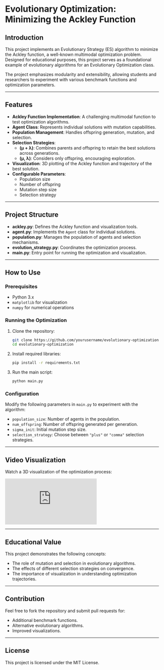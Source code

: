 # Evolutionary Optimization: Minimizing the Ackley Function

## Introduction

This project implements an Evolutionary Strategy (ES) algorithm to minimize the Ackley function, a well-known multimodal optimization problem. Designed for educational purposes, this project serves as a foundational example of evolutionary algorithms for an Evolutionary Optimization class.

The project emphasizes modularity and extensibility, allowing students and researchers to experiment with various benchmark functions and optimization parameters.

---

## Features

- **Ackley Function Implementation**: A challenging multimodal function to test optimization algorithms.
- **Agent Class**: Represents individual solutions with mutation capabilities.
- **Population Management**: Handles offspring generation, mutation, and selection.
- **Selection Strategies**:
  - **(μ + λ)**: Combines parents and offspring to retain the best solutions across generations.
  - **(μ, λ)**: Considers only offspring, encouraging exploration.
- **Visualization**: 3D plotting of the Ackley function and trajectory of the best solution.
- **Configurable Parameters**:
  - Population size
  - Number of offspring
  - Mutation step size
  - Selection strategy

---

## Project Structure

- **ackley.py**: Defines the Ackley function and visualization tools.
- **agent.py**: Implements the `Agent` class for individual solutions.
- **population.py**: Manages the population of agents and selection mechanisms.
- **evolution_strategy.py**: Coordinates the optimization process.
- **main.py**: Entry point for running the optimization and visualization.

---

## How to Use

### Prerequisites

- Python 3.x
- `matplotlib` for visualization
- `numpy` for numerical operations

### Running the Optimization

1. Clone the repository:
   ```bash
   git clone https://github.com/yourusername/evolutionary-optimization.git
   cd evolutionary-optimization
   ```

2. Install required libraries:
   ```bash
   pip install -r requirements.txt
   ```

3. Run the main script:
   ```bash
   python main.py
   ```

### Configuration

Modify the following parameters in `main.py` to experiment with the algorithm:
- `population_size`: Number of agents in the population.
- `num_offspring`: Number of offspring generated per generation.
- `sigma_init`: Initial mutation step size.
- `selection_strategy`: Choose between `"plus"` or `"comma"` selection strategies.

---

## Video Visualization

Watch a 3D visualization of the optimization process:

<iframe src="https://www.youtube.com/embed/example_video_id" frameborder="0" allowfullscreen></iframe>

---

## Educational Value

This project demonstrates the following concepts:
- The role of mutation and selection in evolutionary algorithms.
- The effects of different selection strategies on convergence.
- The importance of visualization in understanding optimization trajectories.

---

## Contribution

Feel free to fork the repository and submit pull requests for:
- Additional benchmark functions.
- Alternative evolutionary algorithms.
- Improved visualizations.

---

## License

This project is licensed under the MIT License.


